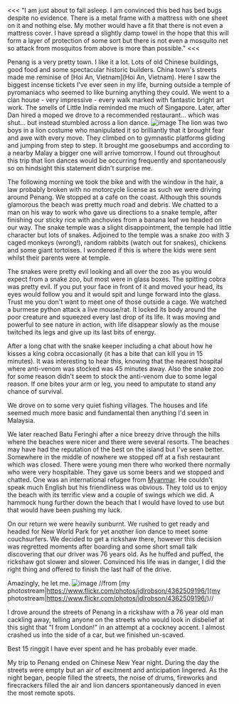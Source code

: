 <<<
"I am just about to fall asleep. I am convinced this bed has bed bugs despite no evidence. There is a metal frame with a mattress with one sheet on it and nothing else. My mother would have a fit that there is not even a mattress cover. I have spread a slightly damp towel in the hope that this will form a layer of protection of some sort but there is not even a mosquito net so attack from mosquitos from above is more than possible."
<<<

Penang is a very pretty town. I like it a lot. Lots of old Chinese buildings, good food and some spectacular historic builders. China town's streets made me reminise of [Hoi An, Vietnam](Hoi An, Vietnam). Here I saw the biggest incense tickets I've ever seen in my life, burning outside a temple of pyromaniacs who seemed to like burning anything they could. We went to a clan house - very impressive - every walk marked with fantastic bright art work. The smells of Little India reminded me much of Singapore. Later, after Dan hired a moped we drove to a recommended restaurant... which was shut... but instead stumbled across a lion dance.
![image](https://farm3.static.flickr.com/2761/4362520028_149ba162e2_m.jpg)
The lion was two boys in a lion costume who manipulated it so brilliantly that it brought fear and awe with every move. They climbed on to gymnastic platforms gliding and jumping from step to step. It brought me goosebumps and according to a nearby Malay a bigger one will arrive tomorrow. I found out throughout this trip that lion dances would be occurring frequently and spontaneously so on hindsight this statement didn't surprise me.

The following morning we took the bike and with the window in the hair, a law probably broken with no motorcycle license as such we were driving around Penang. We stopped at a cafe on the coast. Although this sounds glamorous the beach was pretty much road and debris. We chatted to a man on his way to work who gave us directions to a snake temple, after finishing our sticky rice with anchovies from a banana leaf we headed on our way. The snake temple was a slight disappointment, the temple had little character but lots of snakes. Adjoined to the temple was a snake zoo with 3 caged monkeys (wrong!), random rabbits (watch out for snakes), chickens and some giant tortoises. I wondered if this is where the kids were sent whilst their parents were at temple.

The snakes were pretty evil looking and all over the zoo as you would expect from a snake zoo, but most were in glass boxes. The spitting cobra was pretty evil. If you put your face in front of it and moved your head, its eyes would follow you and it would spit and lunge forward into the glass. Trust me you don't want to meet one of those outside a cage. We watched a burmese python attack a live mouse/rat. It locked its body around the poor creature and squeezed every last drop of its life. It was moving and powerful to see nature in action, with life disappear slowly as the mouse twitched its legs and give up its last bits of energy.

After a long chat with the snake keeper including a chat about how he kisses a king cobra occasionally (it has a bite that can kill you in 15 minutes). It was interesting to hear this, knowing that the nearest hospital where anti-venom was stocked was 45 minutes away. Also the snake zoo for some reason didn't seem to stock the anti-venom due to some legal reason. If one bites your arm or leg, you need to amputate to stand any chance of survival.

We drove on to some very quiet fishing villages. The houses and life seemed much more basic and fundamental then anything I'd seen in Malaysia.

We later reached Batu Feringhi after a nice breezy drive through the hills where the beaches were nicer and there were several resorts. The beaches may have had the reputation of the best on the island but I've seen better. Somewhere in the middle of nowhere we stopped off at a fish restaurant which was closed. There were young men there who worked there normally who were very hospitable. They gave us some beers and we stopped and chatted. One was an international refugee from [Myanmar](Myanmar). He couldn't speak much English but his friendliness was obvious. They told us to enjoy the beach with its terrific view and a couple of swings which we did. A hammock hung further down the beach that I would have loved to use but that would have been pushing my luck.

On our return we were heavily sunburnt. We rushed to get ready and headed for New World Park for yet another lion dance to meet some couchsurfers. We decided to get a rickshaw there, however this decision was regretted moments after boarding and some short small talk discovering that our driver was 76 years old. As he huffed and puffed, the rickshaw got slower and slower. Convinced his life was in danger, I did the right thing and offered to finish the last half of the drive. 

Amazingly, he let me.
![image](https://farm5.static.flickr.com/4045/4362509196_356309d465.jpg)
//from [my photostream|https://www.flickr.com/photos/jdlrobson/4362509196/](my photostream|https://www.flickr.com/photos/jdlrobson/4362509196/)//

I drove around the streets of Penang in a rickshaw with a 76 year old man cackling away, telling anyone on the streets who would look in disbelief at this sight that "I from London!" in an attempt at a cockney accent. I almost crashed us into the side of a car, but we finished un-scaved. 

Best 15 ringgit I have ever spent and he has probably ever made.

My trip to Penang ended on Chinese New Year night. During the day the streets were empty but an air of excitment and anticipation lingered. As the night began, people filled the streets, the noise of drums, fireworks and firecrackers filled the air and lion dancers spontaneously danced in even the most remote spots.


